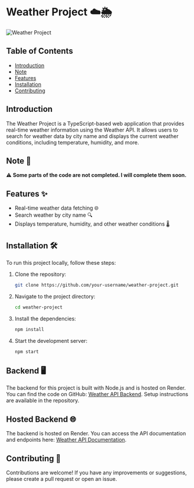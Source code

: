 # Weather Project ☁️🌦️

![Weather Project](https://github.com/CHETHAN-m-727/weather-ui/assets/118979072/68020b61-c735-4c0b-ac55-2402f9c5a1cf)

## Table of Contents
- [Introduction](#introduction)
- [Note](#note)
- [Features](#features)
- [Installation](#installation)
- [Contributing](#contributing)
<!-- - [Usage](#usage)
- [API Integration](#api-integration)
- [License](#license) -->

## Introduction
The Weather Project is a TypeScript-based web application that provides real-time weather information using the Weather API. It allows users to search for weather data by city name and displays the current weather conditions, including temperature, humidity, and more.

## Note 📝
⚠️ **Some parts of the code are not completed. I will complete them soon.**

## Features ✨
- Real-time weather data fetching 🌐
- Search weather by city name 🔍
- Displays temperature, humidity, and other weather conditions 🌡️
<!-- - Responsive design 📱-->

## Installation 🛠️
To run this project locally, follow these steps:

1. Clone the repository:
   ```bash
   git clone https://github.com/your-username/weather-project.git
2. Navigate to the project directory:
   ```bash
   cd weather-project
3. Install the dependencies:
   ```bash
   npm install
4. Start the development server:
   ```bash
   npm start

## Backend 🖥️
The backend for this project is built with Node.js and is hosted on Render. You can find the code on GitHub: [Weather API Backend](https://github.com/CHETHAN-m-727/weather-API). Setup instructions are available in the repository.

## Hosted Backend 🌐
The backend is hosted on Render. You can access the API documentation and endpoints here: [Weather API Documentation](https://weather-api-t3nv.onrender.com/docs).


## Contributing 🤝
Contributions are welcome! If you have any improvements or suggestions, please create a pull request or open an issue.
